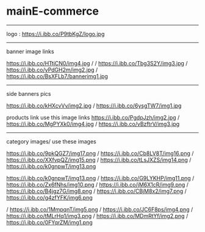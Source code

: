 # mainE-commerce

----------------------------------------------------
logo :   https://i.ibb.co/P9tbKgZ/logo.jpg

----------------------------------------------------
banner image links

https://i.ibb.co/HTtjCN0/img4.jpg / / https://i.ibb.co/Tbg3S2Y/img3.jpg / https://i.ibb.co/yPdGH2m/img2.jpg / https://i.ibb.co/BsXFLb7/bannerimg1.jpg

----------------------------------------------------
side banners pics

https://i.ibb.co/kHXcvVv/img2.jpg / https://i.ibb.co/6ysgTW7/img1.jpg

products link use this image links https://i.ibb.co/PgdpJzh/img2.jpg / https://i.ibb.co/MgPYXk0/img4.jpg / https://i.ibb.co/vBzftrV/img3.jpg


----------------------------------------------------
category images/ use these images 

https://i.ibb.co/9pkQGZ7/img17.png 
/
https://i.ibb.co/Cb8LV8T/img16.png
/
https://i.ibb.co/XXfvpQZ/img15.png
/
https://i.ibb.co/tLsJXZS/img14.png
/
https://i.ibb.co/k0gnpwT/img13.png

https://i.ibb.co/k0gnpwT/img13.png
/
https://i.ibb.co/G9LYKHP/img11.png
/
https://i.ibb.co/Zx6fNhs/img10.png
/
https://i.ibb.co/jM6X1cR/img9.png
/
https://i.ibb.co/B4jgz7G/img8.png
/
https://i.ibb.co/CBjM8x2/img7.png
/
https://i.ibb.co/g4zfYFK/img6.png

/
https://i.ibb.co/1MmpqnT/img5.png
/
https://i.ibb.co/JC6F8ps/img4.png
/
https://i.ibb.co/tMLrHq1/img3.png
/
https://i.ibb.co/MDmRtYf/img2.png
/
https://i.ibb.co/0FYqrZM/img1.png
